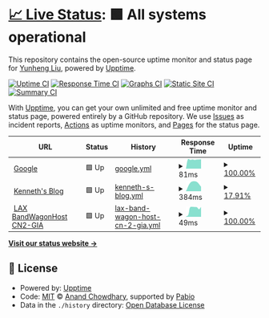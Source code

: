 # [📈 Live Status](https://Kookiejarz.github.io/uptime): <!--live status--> **🟩 All systems operational**

This repository contains the open-source uptime monitor and status page for [Yunheng Liu](https://liuu.org/), powered by [Upptime](https://github.com/upptime/upptime).

[![Uptime CI](https://github.com/Kookiejarz/uptime/workflows/Uptime%20CI/badge.svg)](https://github.com/Kookiejarz/uptime/actions?query=workflow%3A%22Uptime+CI%22)
[![Response Time CI](https://github.com/Kookiejarz/uptime/workflows/Response%20Time%20CI/badge.svg)](https://github.com/Kookiejarz/uptime/actions?query=workflow%3A%22Response+Time+CI%22)
[![Graphs CI](https://github.com/Kookiejarz/uptime/workflows/Graphs%20CI/badge.svg)](https://github.com/Kookiejarz/uptime/actions?query=workflow%3A%22Graphs+CI%22)
[![Static Site CI](https://github.com/Kookiejarz/uptime/workflows/Static%20Site%20CI/badge.svg)](https://github.com/Kookiejarz/uptime/actions?query=workflow%3A%22Static+Site+CI%22)
[![Summary CI](https://github.com/Kookiejarz/uptime/workflows/Summary%20CI/badge.svg)](https://github.com/Kookiejarz/uptime/actions?query=workflow%3A%22Summary+CI%22)

With [Upptime](https://upptime.js.org), you can get your own unlimited and free uptime monitor and status page, powered entirely by a GitHub repository. We use [Issues](https://github.com/Kookiejarz/uptime/issues) as incident reports, [Actions](https://github.com/Kookiejarz/uptime/actions) as uptime monitors, and [Pages](https://Kookiejarz.github.io/uptime) for the status page.

<!--start: status pages-->
<!-- This summary is generated by Upptime (https://github.com/upptime/upptime) -->
<!-- Do not edit this manually, your changes will be overwritten -->
<!-- prettier-ignore -->
| URL | Status | History | Response Time | Uptime |
| --- | ------ | ------- | ------------- | ------ |
| <img alt="" src="https://icons.duckduckgo.com/ip3/www.google.com.ico" height="13"> [Google](https://www.google.com) | 🟩 Up | [google.yml](https://github.com/Kookiejarz/uptime/commits/HEAD/history/google.yml) | <details><summary><img alt="Response time graph" src="./graphs/google/response-time-week.png" height="20"> 81ms</summary><br><a href="https://Kookiejarz.github.io/uptime/history/google"><img alt="Response time 99" src="https://img.shields.io/endpoint?url=https%3A%2F%2Fraw.githubusercontent.com%2FKookiejarz%2Fuptime%2FHEAD%2Fapi%2Fgoogle%2Fresponse-time.json"></a><br><a href="https://Kookiejarz.github.io/uptime/history/google"><img alt="24-hour response time 83" src="https://img.shields.io/endpoint?url=https%3A%2F%2Fraw.githubusercontent.com%2FKookiejarz%2Fuptime%2FHEAD%2Fapi%2Fgoogle%2Fresponse-time-day.json"></a><br><a href="https://Kookiejarz.github.io/uptime/history/google"><img alt="7-day response time 81" src="https://img.shields.io/endpoint?url=https%3A%2F%2Fraw.githubusercontent.com%2FKookiejarz%2Fuptime%2FHEAD%2Fapi%2Fgoogle%2Fresponse-time-week.json"></a><br><a href="https://Kookiejarz.github.io/uptime/history/google"><img alt="30-day response time 99" src="https://img.shields.io/endpoint?url=https%3A%2F%2Fraw.githubusercontent.com%2FKookiejarz%2Fuptime%2FHEAD%2Fapi%2Fgoogle%2Fresponse-time-month.json"></a><br><a href="https://Kookiejarz.github.io/uptime/history/google"><img alt="1-year response time 99" src="https://img.shields.io/endpoint?url=https%3A%2F%2Fraw.githubusercontent.com%2FKookiejarz%2Fuptime%2FHEAD%2Fapi%2Fgoogle%2Fresponse-time-year.json"></a></details> | <details><summary><a href="https://Kookiejarz.github.io/uptime/history/google">100.00%</a></summary><a href="https://Kookiejarz.github.io/uptime/history/google"><img alt="All-time uptime 100.00%" src="https://img.shields.io/endpoint?url=https%3A%2F%2Fraw.githubusercontent.com%2FKookiejarz%2Fuptime%2FHEAD%2Fapi%2Fgoogle%2Fuptime.json"></a><br><a href="https://Kookiejarz.github.io/uptime/history/google"><img alt="24-hour uptime 100.00%" src="https://img.shields.io/endpoint?url=https%3A%2F%2Fraw.githubusercontent.com%2FKookiejarz%2Fuptime%2FHEAD%2Fapi%2Fgoogle%2Fuptime-day.json"></a><br><a href="https://Kookiejarz.github.io/uptime/history/google"><img alt="7-day uptime 100.00%" src="https://img.shields.io/endpoint?url=https%3A%2F%2Fraw.githubusercontent.com%2FKookiejarz%2Fuptime%2FHEAD%2Fapi%2Fgoogle%2Fuptime-week.json"></a><br><a href="https://Kookiejarz.github.io/uptime/history/google"><img alt="30-day uptime 100.00%" src="https://img.shields.io/endpoint?url=https%3A%2F%2Fraw.githubusercontent.com%2FKookiejarz%2Fuptime%2FHEAD%2Fapi%2Fgoogle%2Fuptime-month.json"></a><br><a href="https://Kookiejarz.github.io/uptime/history/google"><img alt="1-year uptime 100.00%" src="https://img.shields.io/endpoint?url=https%3A%2F%2Fraw.githubusercontent.com%2FKookiejarz%2Fuptime%2FHEAD%2Fapi%2Fgoogle%2Fuptime-year.json"></a></details>
| <img alt="" src="https://icons.duckduckgo.com/ip3/liuu.org.ico" height="13"> [Kenneth's Blog](https://liuu.org) | 🟩 Up | [kenneth-s-blog.yml](https://github.com/Kookiejarz/uptime/commits/HEAD/history/kenneth-s-blog.yml) | <details><summary><img alt="Response time graph" src="./graphs/kenneth-s-blog/response-time-week.png" height="20"> 384ms</summary><br><a href="https://Kookiejarz.github.io/uptime/history/kenneth-s-blog"><img alt="Response time 364" src="https://img.shields.io/endpoint?url=https%3A%2F%2Fraw.githubusercontent.com%2FKookiejarz%2Fuptime%2FHEAD%2Fapi%2Fkenneth-s-blog%2Fresponse-time.json"></a><br><a href="https://Kookiejarz.github.io/uptime/history/kenneth-s-blog"><img alt="24-hour response time 219" src="https://img.shields.io/endpoint?url=https%3A%2F%2Fraw.githubusercontent.com%2FKookiejarz%2Fuptime%2FHEAD%2Fapi%2Fkenneth-s-blog%2Fresponse-time-day.json"></a><br><a href="https://Kookiejarz.github.io/uptime/history/kenneth-s-blog"><img alt="7-day response time 384" src="https://img.shields.io/endpoint?url=https%3A%2F%2Fraw.githubusercontent.com%2FKookiejarz%2Fuptime%2FHEAD%2Fapi%2Fkenneth-s-blog%2Fresponse-time-week.json"></a><br><a href="https://Kookiejarz.github.io/uptime/history/kenneth-s-blog"><img alt="30-day response time 386" src="https://img.shields.io/endpoint?url=https%3A%2F%2Fraw.githubusercontent.com%2FKookiejarz%2Fuptime%2FHEAD%2Fapi%2Fkenneth-s-blog%2Fresponse-time-month.json"></a><br><a href="https://Kookiejarz.github.io/uptime/history/kenneth-s-blog"><img alt="1-year response time 364" src="https://img.shields.io/endpoint?url=https%3A%2F%2Fraw.githubusercontent.com%2FKookiejarz%2Fuptime%2FHEAD%2Fapi%2Fkenneth-s-blog%2Fresponse-time-year.json"></a></details> | <details><summary><a href="https://Kookiejarz.github.io/uptime/history/kenneth-s-blog">17.91%</a></summary><a href="https://Kookiejarz.github.io/uptime/history/kenneth-s-blog"><img alt="All-time uptime 91.24%" src="https://img.shields.io/endpoint?url=https%3A%2F%2Fraw.githubusercontent.com%2FKookiejarz%2Fuptime%2FHEAD%2Fapi%2Fkenneth-s-blog%2Fuptime.json"></a><br><a href="https://Kookiejarz.github.io/uptime/history/kenneth-s-blog"><img alt="24-hour uptime 100.00%" src="https://img.shields.io/endpoint?url=https%3A%2F%2Fraw.githubusercontent.com%2FKookiejarz%2Fuptime%2FHEAD%2Fapi%2Fkenneth-s-blog%2Fuptime-day.json"></a><br><a href="https://Kookiejarz.github.io/uptime/history/kenneth-s-blog"><img alt="7-day uptime 17.91%" src="https://img.shields.io/endpoint?url=https%3A%2F%2Fraw.githubusercontent.com%2FKookiejarz%2Fuptime%2FHEAD%2Fapi%2Fkenneth-s-blog%2Fuptime-week.json"></a><br><a href="https://Kookiejarz.github.io/uptime/history/kenneth-s-blog"><img alt="30-day uptime 77.61%" src="https://img.shields.io/endpoint?url=https%3A%2F%2Fraw.githubusercontent.com%2FKookiejarz%2Fuptime%2FHEAD%2Fapi%2Fkenneth-s-blog%2Fuptime-month.json"></a><br><a href="https://Kookiejarz.github.io/uptime/history/kenneth-s-blog"><img alt="1-year uptime 91.24%" src="https://img.shields.io/endpoint?url=https%3A%2F%2Fraw.githubusercontent.com%2FKookiejarz%2Fuptime%2FHEAD%2Fapi%2Fkenneth-s-blog%2Fuptime-year.json"></a></details>
| <img alt="" src="https://icons.duckduckgo.com/ip3/null.ico" height="13"> [LAX BandWagonHost CN2-GIA](us-west.liuu.org) | 🟩 Up | [lax-band-wagon-host-cn-2-gia.yml](https://github.com/Kookiejarz/uptime/commits/HEAD/history/lax-band-wagon-host-cn-2-gia.yml) | <details><summary><img alt="Response time graph" src="./graphs/lax-band-wagon-host-cn-2-gia/response-time-week.png" height="20"> 49ms</summary><br><a href="https://Kookiejarz.github.io/uptime/history/lax-band-wagon-host-cn-2-gia"><img alt="Response time 40" src="https://img.shields.io/endpoint?url=https%3A%2F%2Fraw.githubusercontent.com%2FKookiejarz%2Fuptime%2FHEAD%2Fapi%2Flax-band-wagon-host-cn-2-gia%2Fresponse-time.json"></a><br><a href="https://Kookiejarz.github.io/uptime/history/lax-band-wagon-host-cn-2-gia"><img alt="24-hour response time 58" src="https://img.shields.io/endpoint?url=https%3A%2F%2Fraw.githubusercontent.com%2FKookiejarz%2Fuptime%2FHEAD%2Fapi%2Flax-band-wagon-host-cn-2-gia%2Fresponse-time-day.json"></a><br><a href="https://Kookiejarz.github.io/uptime/history/lax-band-wagon-host-cn-2-gia"><img alt="7-day response time 49" src="https://img.shields.io/endpoint?url=https%3A%2F%2Fraw.githubusercontent.com%2FKookiejarz%2Fuptime%2FHEAD%2Fapi%2Flax-band-wagon-host-cn-2-gia%2Fresponse-time-week.json"></a><br><a href="https://Kookiejarz.github.io/uptime/history/lax-band-wagon-host-cn-2-gia"><img alt="30-day response time 45" src="https://img.shields.io/endpoint?url=https%3A%2F%2Fraw.githubusercontent.com%2FKookiejarz%2Fuptime%2FHEAD%2Fapi%2Flax-band-wagon-host-cn-2-gia%2Fresponse-time-month.json"></a><br><a href="https://Kookiejarz.github.io/uptime/history/lax-band-wagon-host-cn-2-gia"><img alt="1-year response time 40" src="https://img.shields.io/endpoint?url=https%3A%2F%2Fraw.githubusercontent.com%2FKookiejarz%2Fuptime%2FHEAD%2Fapi%2Flax-band-wagon-host-cn-2-gia%2Fresponse-time-year.json"></a></details> | <details><summary><a href="https://Kookiejarz.github.io/uptime/history/lax-band-wagon-host-cn-2-gia">100.00%</a></summary><a href="https://Kookiejarz.github.io/uptime/history/lax-band-wagon-host-cn-2-gia"><img alt="All-time uptime 99.64%" src="https://img.shields.io/endpoint?url=https%3A%2F%2Fraw.githubusercontent.com%2FKookiejarz%2Fuptime%2FHEAD%2Fapi%2Flax-band-wagon-host-cn-2-gia%2Fuptime.json"></a><br><a href="https://Kookiejarz.github.io/uptime/history/lax-band-wagon-host-cn-2-gia"><img alt="24-hour uptime 100.00%" src="https://img.shields.io/endpoint?url=https%3A%2F%2Fraw.githubusercontent.com%2FKookiejarz%2Fuptime%2FHEAD%2Fapi%2Flax-band-wagon-host-cn-2-gia%2Fuptime-day.json"></a><br><a href="https://Kookiejarz.github.io/uptime/history/lax-band-wagon-host-cn-2-gia"><img alt="7-day uptime 100.00%" src="https://img.shields.io/endpoint?url=https%3A%2F%2Fraw.githubusercontent.com%2FKookiejarz%2Fuptime%2FHEAD%2Fapi%2Flax-band-wagon-host-cn-2-gia%2Fuptime-week.json"></a><br><a href="https://Kookiejarz.github.io/uptime/history/lax-band-wagon-host-cn-2-gia"><img alt="30-day uptime 99.96%" src="https://img.shields.io/endpoint?url=https%3A%2F%2Fraw.githubusercontent.com%2FKookiejarz%2Fuptime%2FHEAD%2Fapi%2Flax-band-wagon-host-cn-2-gia%2Fuptime-month.json"></a><br><a href="https://Kookiejarz.github.io/uptime/history/lax-band-wagon-host-cn-2-gia"><img alt="1-year uptime 99.64%" src="https://img.shields.io/endpoint?url=https%3A%2F%2Fraw.githubusercontent.com%2FKookiejarz%2Fuptime%2FHEAD%2Fapi%2Flax-band-wagon-host-cn-2-gia%2Fuptime-year.json"></a></details>

<!--end: status pages-->

[**Visit our status website →**](https://Kookiejarz.github.io/uptime)

## 📄 License

- Powered by: [Upptime](https://github.com/upptime/upptime)
- Code: [MIT](./LICENSE) © [Anand Chowdhary](https://anandchowdhary.com), supported by [Pabio](https://pabio.com)
- Data in the `./history` directory: [Open Database License](https://opendatacommons.org/licenses/odbl/1-0/)
